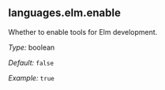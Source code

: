 

[comment]: # (Please add your documentation on top of this line)

## languages\.elm\.enable

Whether to enable tools for Elm development\.



*Type:*
boolean



*Default:*
` false `



*Example:*
` true `
